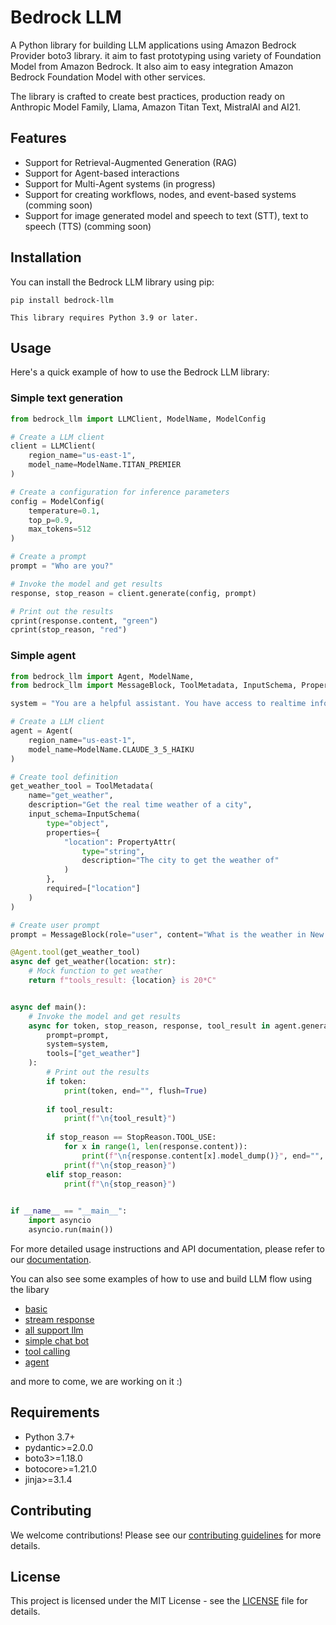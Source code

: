 # Bedrock LLM

A Python library for building LLM applications using Amazon Bedrock Provider boto3 library. it aim to fast prototyping using variety of Foundation Model from Amazon Bedrock. It also aim to easy integration  Amazon Bedrock Foundation Model with other services. 

The library is crafted to create best practices, production ready on Anthropic Model Family, Llama, Amazon Titan Text, MistralAI and AI21.

## Features

- Support for Retrieval-Augmented Generation (RAG)
- Support for Agent-based interactions
- Support for Multi-Agent systems (in progress)
- Support for creating workflows, nodes, and event-based systems (comming soon)
- Support for image generated model and speech to text (STT), text to speech (TTS) (comming soon)

## Installation

You can install the Bedrock LLM library using pip:

```
pip install bedrock-llm

This library requires Python 3.9 or later.
```

## Usage

Here's a quick example of how to use the Bedrock LLM library:

### Simple text generation

```python
from bedrock_llm import LLMClient, ModelName, ModelConfig

# Create a LLM client
client = LLMClient(
    region_name="us-east-1",
    model_name=ModelName.TITAN_PREMIER
)

# Create a configuration for inference parameters
config = ModelConfig(
    temperature=0.1,
    top_p=0.9,
    max_tokens=512
)

# Create a prompt
prompt = "Who are you?"

# Invoke the model and get results
response, stop_reason = client.generate(config, prompt)

# Print out the results
cprint(response.content, "green")
cprint(stop_reason, "red")
```

### Simple agent

```python
from bedrock_llm import Agent, ModelName, 
from bedrock_llm import MessageBlock, ToolMetadata, InputSchema, PropertyAttr

system = "You are a helpful assistant. You have access to realtime information. You can use tools to get the real time data weather of a city."

# Create a LLM client
agent = Agent(
    region_name="us-east-1",
    model_name=ModelName.CLAUDE_3_5_HAIKU
)

# Create tool definition
get_weather_tool = ToolMetadata(
    name="get_weather",
    description="Get the real time weather of a city",
    input_schema=InputSchema(
        type="object",
        properties={
            "location": PropertyAttr(
                type="string",
                description="The city to get the weather of"
            )
        },
        required=["location"]
    )
)

# Create user prompt
prompt = MessageBlock(role="user", content="What is the weather in New York and Toronto?")

@Agent.tool(get_weather_tool)
async def get_weather(location: str):
    # Mock function to get weather
    return f"tools_result: {location} is 20*C"


async def main():
    # Invoke the model and get results
    async for token, stop_reason, response, tool_result in agent.generate_and_action_async(
        prompt=prompt,
        system=system,
        tools=["get_weather"]
    ):
        # Print out the results
        if token:
            print(token, end="", flush=True)
        
        if tool_result:
            print(f"\n{tool_result}")
        
        if stop_reason == StopReason.TOOL_USE:
            for x in range(1, len(response.content)):
                print(f"\n{response.content[x].model_dump()}", end="", flush=True)
            print(f"\n{stop_reason}")
        elif stop_reason:
            print(f"\n{stop_reason}")
    

if __name__ == "__main__":
    import asyncio
    asyncio.run(main())
```

For more detailed usage instructions and API documentation, please refer to our [documentation](https://github.com/yourusername/bedrock_llm/wiki).

You can also see some examples of how to use and build LLM flow using the libary 
- [basic](https://github.com/Phicks-debug/bedrock_llm/blob/main/examples/1_basic.py)
- [stream response](https://github.com/Phicks-debug/bedrock_llm/blob/main/examples/2_stream_response.py)
- [all support llm](https://github.com/Phicks-debug/bedrock_llm/blob/main/examples/3_all_llm.py)
- [simple chat bot](https://github.com/Phicks-debug/bedrock_llm/blob/main/examples/4_chatbot.py)
- [tool calling](https://github.com/Phicks-debug/bedrock_llm/blob/main/examples/5_tool_calling.py)
- [agent](https://github.com/Phicks-debug/bedrock_llm/blob/main/examples/7_agent.py)

and more to come, we are working on it :)

## Requirements

- Python 3.7+
- pydantic>=2.0.0
- boto3>=1.18.0
- botocore>=1.21.0
- jinja>=3.1.4

## Contributing

We welcome contributions! Please see our [contributing guidelines](CONTRIBUTING.md) for more details.

## License

This project is licensed under the MIT License - see the [LICENSE](LICENSE) file for details.